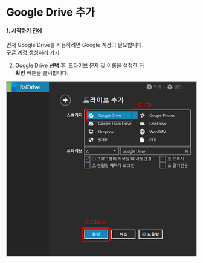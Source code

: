 # Google Drive 추가

#### 1. 시작하기 전에 
먼저 Google Drive를 사용하려면 Google 계정이 필요합니다.  
[구글 계정 생성하러 가기](https://support.google.com/accounts/answer/27441?hl=ko&ref_topic=3382296)  


2. Google Drive **선택** 후, 드라이브 문자 및 이름을 설정한 뒤  
   **확인** 버튼을 클릭합니다.

![plus_red](/plus_red.jpg?raw=true)
